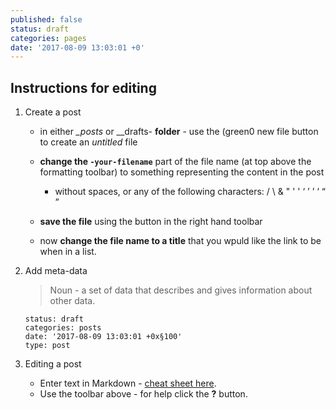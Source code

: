 ```yaml
---
published: false
status: draft
categories: pages
date: '2017-08-09 13:03:01 +0'
---
```

## Instructions for editing

1. Create a post

	- in either _\_posts_ or _\_drafts- **folder** - use the (green0 new file button to create an _untitled_ file		

	- **change the `-your-filename`** part of the file name (at top above the formatting toolbar) to something representing the content in the post
	    - without spaces, or any of the following characters:  /  \  &  "  '  '  ‘  ’  ’  ‘  “  ”

	- **save the file** using the button in the right hand toolbar

	- now **change the file name to a title** that you wpuld like the link to be when in a list. 

1. Add meta-data
	
    > Noun - a set of data that describes and gives information about other data.
    
    ```
	status: draft
	categories: posts
	date: '2017-08-09 13:03:01 +0x§100'
	type: post
    ```
    


1. Editing a post
	
	- Enter text in Markdown - [cheat sheet here](http://daringfireball.net/projects/markdown/). 
    - Use the toolbar above - for help click the **?** button.
  
